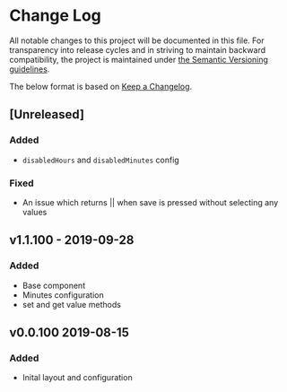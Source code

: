 # Change Log
All notable changes to this project will be documented in this file. For transparency into release cycles and in striving to maintain backward compatibility, the project is maintained under [the Semantic Versioning guidelines](https://semver.org/). 

The below format is based on [Keep a Changelog](http://keepachangelog.com/).

## [Unreleased] 
### Added
 - `disabledHours` and `disabledMinutes` config
### Fixed
 - An issue which returns || when save is pressed without selecting any values
 
## v1.1.100 - 2019-09-28
### Added
 - Base component
 - Minutes configuration
 - set and get value methods
 
## v0.0.100 2019-08-15
### Added
 - Inital layout and configuration
